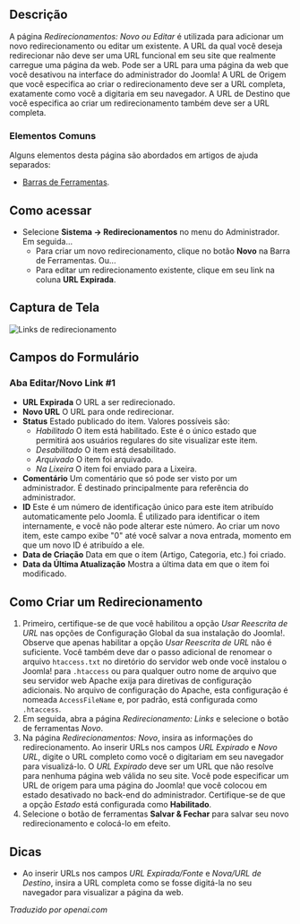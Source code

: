 <!-- Filename: Help4.x:Redirects:_New_or_Edit / Display title: Redirecionamentos: Novo ou Editar -->

## Descrição

A página *Redirecionamentos: Novo ou Editar* é utilizada para adicionar um novo redirecionamento ou editar um existente. A URL da qual você deseja redirecionar não deve ser uma URL funcional em seu site que realmente carregue uma página da web. Pode ser a URL para uma página da web que você desativou na interface do administrador do Joomla! A URL de Origem que você especifica ao criar o redirecionamento deve ser a URL completa, exatamente como você a digitaria em seu navegador. A URL de Destino que você especifica ao criar um redirecionamento também deve ser a URL completa.

### Elementos Comuns

Alguns elementos desta página são abordados em artigos de ajuda separados:

* [Barras de Ferramentas](jdocmanual?article=help/common-elements/toolbars).

## Como acessar

- Selecione **Sistema → Redirecionamentos** no menu do Administrador. Em seguida...
  - Para criar um novo redirecionamento, clique no botão **Novo** na Barra de Ferramentas. Ou...
  - Para editar um redirecionamento existente, clique em seu link na coluna **URL Expirada**.

## Captura de Tela

![Links de redirecionamento](../../../pt/images/redirects/redirects-edit.png)

## Campos do Formulário

### Aba Editar/Novo Link #1

- **URL Expirada** O URL a ser redirecionado.
- **Novo URL** O URL para onde redirecionar.
- **Status** Estado publicado do item. Valores possíveis são:
  - *Habilitado* O item está habilitado. Este é o único estado que permitirá
    aos usuários regulares do site visualizar este item.
  - *Desabilitado* O item está desabilitado.
  - *Arquivado* O item foi arquivado.
  - *Na Lixeira* O item foi enviado para a Lixeira.
- **Comentário** Um comentário que só pode ser visto por um administrador. É
  destinado principalmente para referência do administrador.
- **ID** Este é um número de identificação único para este item atribuído
  automaticamente pelo Joomla. É utilizado para identificar o item internamente,
  e você não pode alterar este número. Ao criar um novo item, este
  campo exibe "0" até você salvar a nova entrada, momento em que um novo
  ID é atribuído a ele.
- **Data de Criação** Data em que o item (Artigo, Categoria, etc.) foi criado.
- **Data da Última Atualização** Mostra a última data em que o item foi modificado.

## Como Criar um Redirecionamento

1. Primeiro, certifique-se de que você habilitou a opção *Usar Reescrita de URL* nas opções de Configuração Global da sua instalação do Joomla!. Observe que apenas habilitar a opção *Usar Reescrita de URL* não é suficiente. Você também deve dar o passo adicional de renomear o arquivo `htaccess.txt` no diretório do servidor web onde você instalou o Joomla! para `.htaccess` ou para qualquer outro nome de arquivo que seu servidor web Apache exija para diretivas de configuração adicionais. No arquivo de configuração do Apache, esta configuração é nomeada `AccessFileName` e, por padrão, está configurada como `.htaccess`.
2. Em seguida, abra a página *Redirecionamento: Links* e selecione o botão de ferramentas *Novo*.
3. Na página *Redirecionamentos: Novo*, insira as informações do redirecionamento. Ao inserir URLs nos campos *URL Expirado* e *Novo URL*, digite o URL completo como você o digitariam em seu navegador para visualizá-lo. O *URL Expirado* deve ser um URL que não resolve para nenhuma página web válida no seu site. Você pode especificar um URL de origem para uma página do Joomla! que você colocou em estado desativado no back-end do administrador. Certifique-se de que a opção *Estado* está configurada como **Habilitado**.
4. Selecione o botão de ferramentas **Salvar & Fechar** para salvar seu novo redirecionamento e colocá-lo em efeito.

## Dicas

- Ao inserir URLs nos campos *URL Expirada/Fonte* e *Nova/URL de Destino*, insira a URL completa como se fosse digitá-la no seu navegador para visualizar a página da web.

*Traduzido por openai.com*

